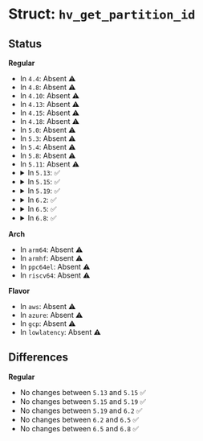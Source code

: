 # Struct: <code>hv_get_partition_id</code>

## Status
<b>Regular</b>
<ul>
<li>
In <code>4.4</code>: Absent ⚠️
</li>
<li>
In <code>4.8</code>: Absent ⚠️
</li>
<li>
In <code>4.10</code>: Absent ⚠️
</li>
<li>
In <code>4.13</code>: Absent ⚠️
</li>
<li>
In <code>4.15</code>: Absent ⚠️
</li>
<li>
In <code>4.18</code>: Absent ⚠️
</li>
<li>
In <code>5.0</code>: Absent ⚠️
</li>
<li>
In <code>5.3</code>: Absent ⚠️
</li>
<li>
In <code>5.4</code>: Absent ⚠️
</li>
<li>
In <code>5.8</code>: Absent ⚠️
</li>
<li>
In <code>5.11</code>: Absent ⚠️
</li>
<li>
<details>
<summary>In <code>5.13</code>: ✅</summary>

```c
struct hv_get_partition_id {
    u64 partition_id;
};
```
</details>
</li>
<li>
<details>
<summary>In <code>5.15</code>: ✅</summary>

```c
struct hv_get_partition_id {
    u64 partition_id;
};
```
</details>
</li>
<li>
<details>
<summary>In <code>5.19</code>: ✅</summary>

```c
struct hv_get_partition_id {
    u64 partition_id;
};
```
</details>
</li>
<li>
<details>
<summary>In <code>6.2</code>: ✅</summary>

```c
struct hv_get_partition_id {
    u64 partition_id;
};
```
</details>
</li>
<li>
<details>
<summary>In <code>6.5</code>: ✅</summary>

```c
struct hv_get_partition_id {
    u64 partition_id;
};
```
</details>
</li>
<li>
<details>
<summary>In <code>6.8</code>: ✅</summary>

```c
struct hv_get_partition_id {
    u64 partition_id;
};
```
</details>
</li>
</ul>
<b>Arch</b>
<ul>
<li>
In <code>arm64</code>: Absent ⚠️
</li>
<li>
In <code>armhf</code>: Absent ⚠️
</li>
<li>
In <code>ppc64el</code>: Absent ⚠️
</li>
<li>
In <code>riscv64</code>: Absent ⚠️
</li>
</ul>
<b>Flavor</b>
<ul>
<li>
In <code>aws</code>: Absent ⚠️
</li>
<li>
In <code>azure</code>: Absent ⚠️
</li>
<li>
In <code>gcp</code>: Absent ⚠️
</li>
<li>
In <code>lowlatency</code>: Absent ⚠️
</li>
</ul>

## Differences
<b>Regular</b>
<ul>
<li>
No changes between <code>5.13</code> and <code>5.15</code> ✅
</li>
<li>
No changes between <code>5.15</code> and <code>5.19</code> ✅
</li>
<li>
No changes between <code>5.19</code> and <code>6.2</code> ✅
</li>
<li>
No changes between <code>6.2</code> and <code>6.5</code> ✅
</li>
<li>
No changes between <code>6.5</code> and <code>6.8</code> ✅
</li>
</ul>
